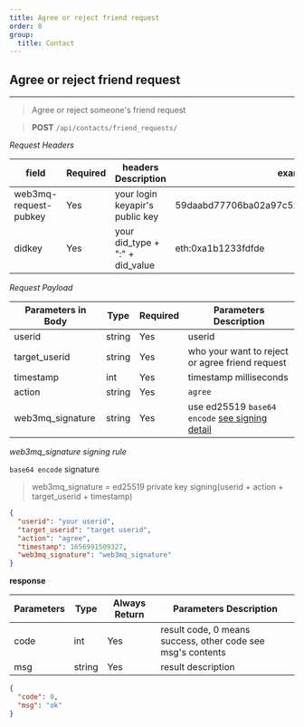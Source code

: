```yaml
---
title: Agree or reject friend request
order: 8
group:
  title: Contact
---
```


## Agree or reject friend request

---

> Agree or reject someone's friend request

> **POST** `/api/contacts/friend_requests/`


_Request Headers_

| field                 | Required | headers Description             | example                                     |
| --------------------- | -------- | ------------------------------- | ------------------------------------------- |
| web3mq-request-pubkey | Yes      | your login keyapir's public key | 59daabd77706ba02a97c523513a2ceaed10e4275bd6 |
| didkey                | Yes      | your did_type + ":" + did_value | eth:0xa1b1233fdfde                          |

_Request Payload_

| Parameters in Body | Type   | Required | Parameters Description                                                |
| ------------------ | ------ | -------- | --------------------------------------------------------------------- |
| userid             | string | Yes      | userid |
| target_userid      | string | Yes      | who your want to reject or agree friend request                       |
| timestamp          | int    | Yes      | timestamp milliseconds                                                |
| action             | string | Yes      | `agree`                                                               |
| web3mq_signature   | string | Yes      | use ed25519 `base64 encode` [see signing detail](/docs/Web3MQ-API/signature)                  |

_web3mq_signature signing rule_

`base64 encode` signature

> web3mq_signature = ed25519 private key signing(userid + action + target_userid + timestamp)

```json
{
  "userid": "your userid",
  "target_userid": "target userid",
  "action": "agree",
  "timestamp": 1656991509327,
  "web3mq_signature": "web3mq_signature"
}
```

**response**

| Parameters | Type   | Always Return | Parameters Description                                      |
| ---------- | ------ | ------------- | ----------------------------------------------------------- |
| code       | int    | Yes           | result code, 0 means success, other code see msg's contents |
| msg        | string | Yes           | result description                                          |

```json
{
  "code": 0,
  "msg": "ok"
}
```
